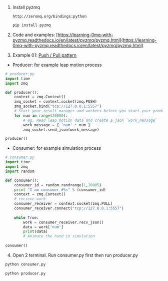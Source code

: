 1. Install pyzmq

   ```http://zeromq.org/bindings:python```

   ```bash
   pip install pyzmq
   ```

2. Code and examples: [https://learning-0mq-with-pyzmq.readthedocs.io/en/latest/pyzmq/pyzmq.html](https://learning-0mq-with-pyzmq.readthedocs.io/en/latest/pyzmq/pyzmq.html)

3. Example 01: [Push / Pull pattern](https://learning-0mq-with-pyzmq.readthedocs.io/en/latest/pyzmq/patterns/pushpull.html)

- Producer: for example leap motion process

```python
# producer.py
import time
import zmq

def producer():
    context = zmq.Context()
    zmq_socket = context.socket(zmq.PUSH)
    zmq_socket.bind("tcp://127.0.0.1:5557")
    # Start your result manager and workers before you start your producers
    for num in range(20000):
        # eg. Read leap motion data and create a json `work_message`
        work_message = { 'num' : num }
        zmq_socket.send_json(work_message)

producer()
```

- Consumer: for example simulation process

```python
# consumer.py
import time
import zmq
import random

def consumer():
    consumer_id = random.randrange(1,10005)
    print "I am consumer #%s" % (consumer_id)
    context = zmq.Context()
    # recieve work
    consumer_receiver = context.socket(zmq.PULL)
    consumer_receiver.connect("tcp://127.0.0.1:5557")
    
    while True:
        work = consumer_receiver.recv_json()
        data = work['num']
        print(data)
        # Animate the hand in simulation
        
consumer()
```

4. Open 2 terminal. Run consumer.py first then run producer.py

```bash
python consumer.py
```

```bash
python producer.py
```



